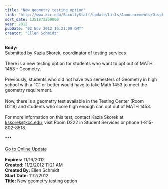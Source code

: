 ```yaml
---
title: "New geometry testing option"
link: "http://www.kcc.edu/FacultyStaff/update/Lists/Announcements/DispForm.aspx?ID=885"
sort_date: 1351873269000
year: 2012
pubDate: "02 Nov 2012 16:21:09 GMT"
creator: "Ellen Schmidt"
---
```


<div><b>Body:</b> <div class="ExternalClass3E5B515C9697454680F70F9612F00299">
<div>Submitted by Kazia Skorek, coordinator of testing services</div>
<div> </div>
<div>There is a new testing option for students who want to opt out of MATH 1453 - Geometry.</div>
<div> </div>
<div>Previously, students who did not have two semesters of Geometry in high school with a “C” or better would have to take Math 1453 to meet the geometry requirement. </div>
<div> </div>
<div>Now, there is a geometry test available in the Testing Center (Room D218) and students who score high enough can opt out of MATH 1453.</div>
<div> </div>
<div>For more information on this test, contact Kazia Skorek at <a href="mailto:kskorek@kcc.edu">kskorek@kcc.edu</a>, visit Room D222 in Student Services or phone 1-815-802-8518.</div>
<div> </div>
<div>***</div>
<div> </div>
<div><a href="/FacultyStaff/update/Pages/dailyupdate.aspx">Go to Online Update</a></div>
<div> </div></div></div>
<div><b>Expires:</b> 11/16/2012</div>
<div><b>Created:</b> 11/2/2012 11:21 AM</div>
<div><b>Created By:</b> Ellen Schmidt</div>
<div><b>Start Date:</b> 11/2/2012</div>
<div><b>Title:</b> New geometry testing option</div>
